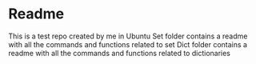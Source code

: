 # Readme



This is a test repo created by me in Ubuntu
Set folder contains a readme with all the commands and functions related to set
Dict folder contains a readme with all the commands and functions related to dictionaries